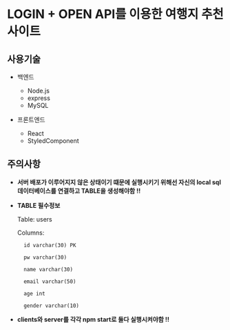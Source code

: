 # LOGIN + OPEN API를 이용한 여행지 추천 사이트

## 사용기술

+ 백엔드
    - Node.js
    - express
    - MySQL
    
+ 프론트엔드
    - React
    - StyledComponent

## 주의사항

+ **서버 배포가 이루어지지 않은 상태이기 떄문에 실행시키기 위해선 자신의 local sql 데이터베이스를 연결하고 TABLE을 생성해야함 !!**

+ **TABLE 필수정보**

    Table: users

    Columns:

        id varchar(30) PK 
  
        pw varchar(30) 
  
        name varchar(30) 
  
        email varchar(50)
  
        age int 
  
        gender varchar(10)


+ **clients와 server를 각각 npm start로 둘다 실행시켜야함 !!**
